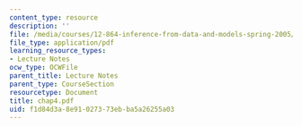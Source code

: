 ```yaml
---
content_type: resource
description: ''
file: /media/courses/12-864-inference-from-data-and-models-spring-2005/f1d84d3a8e91027373ebba5a26255a03_chap4.pdf
file_type: application/pdf
learning_resource_types:
- Lecture Notes
ocw_type: OCWFile
parent_title: Lecture Notes
parent_type: CourseSection
resourcetype: Document
title: chap4.pdf
uid: f1d84d3a-8e91-0273-73eb-ba5a26255a03
---
```

